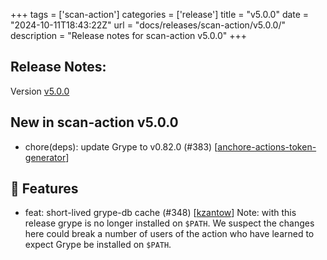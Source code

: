 +++
tags = ['scan-action']
categories = ['release']
title = "v5.0.0"
date = "2024-10-11T18:43:22Z"
url = "docs/releases/scan-action/v5.0.0/"
description = "Release notes for scan-action v5.0.0"
+++

## Release Notes:
Version [v5.0.0](https://github.com/anchore/scan-action/releases/tag/v5.0.0)

## New in scan-action v5.0.0

- chore(deps): update Grype to v0.82.0 (#383) [[anchore-actions-token-generator](https://github.com/anchore-actions-token-generator)]

## 🚀 Features

- feat: short-lived grype-db cache (#348) [[kzantow](https://github.com/kzantow)]
Note: with this release grype is no longer installed on `$PATH`. We suspect the changes here could break a number of users of the action who have learned to expect Grype be installed on `$PATH`.
